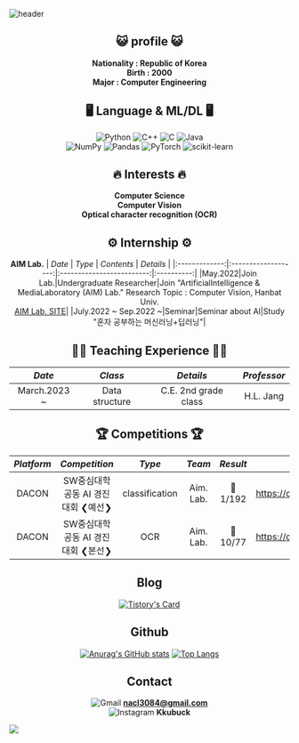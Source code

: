 ![header](https://capsule-render.vercel.app/api?height=300&text=Welcome&&fontSize=80&&animation=fadeIn&&type=waving&color=gradient&section=header&desc=Kkubuck's_github&fontAlignY=40)

<div align="center">

 ## 😺 profile 😺
  **Nationality : Republic of Korea**
  </br>
  **Birth : 2000**
  </br>
  **Major : Computer Engineering**
  </br>

## 🖥️ Language & ML/DL 🖥️
  ![Python](https://img.shields.io/badge/python-3670A0?style=for-the-badge&logo=python&logoColor=ffdd54)
  ![C++](https://img.shields.io/badge/c++-%2300599C.svg?style=for-the-badge&logo=c%2B%2B&logoColor=white)
  ![C](https://img.shields.io/badge/c-%2300599C.svg?style=for-the-badge&logo=c&logoColor=white)
  ![Java](https://img.shields.io/badge/java-%23ED8B00.svg?style=for-the-badge&logo=java&logoColor=white)</br>
  ![NumPy](https://img.shields.io/badge/numpy-%23013243.svg?style=for-the-badge&logo=numpy&logoColor=white)
  ![Pandas](https://img.shields.io/badge/pandas-%23150458.svg?style=for-the-badge&logo=pandas&logoColor=white)
  ![PyTorch](https://img.shields.io/badge/PyTorch-%23EE4C2C.svg?style=for-the-badge&logo=PyTorch&logoColor=white)
  ![scikit-learn](https://img.shields.io/badge/scikit--learn-%23F7931E.svg?style=for-the-badge&logo=scikit-learn&logoColor=white)
  </br>
  
## 🔥 Interests 🔥
  **Computer Science**
  </br>
  **Computer Vision**
  </br>
  **Optical character recognition (OCR)**

## ⚙️ Internship ⚙️
**AIM Lab.**
|     *Date*      |         *Type*        |          *Contents*         |   *Details* |
|:-------------:|:-------------------:|:-------------------------:|:----------:|
|May.2022|Join Lab.|Undergraduate Researcher|Join "ArtificialIntelligence & MediaLaboratory (AIM) Lab." Research Topic : Computer Vision, Hanbat Univ.<br>[AIM Lab. SITE](https://sites.google.com/view/aim-lab-hbnu/home?authuser=0)|
|July.2022 ~ Sep.2022 ~|Seminar|Seminar about AI|Study "혼자 공부하는 머신러닝+딥러닝"|

## 👨‍🏫 Teaching Experience 👨‍🏫
|     *Date*      |         *Class*   |        *Details*      | *Professor* |
|:-------------:|:-------------------:|:---------------------:|:------------:|
|March.2023 ~ | Data structure | C.E. 2nd grade class | H.L. Jang |

## 🏆️ Competitions 🏆️
|     *Platform*      |         *Competition*   |        *Type*      |       *Team*       |    *Result*    | *Leaderboard*|
|:-------------:|:-------------------:|:---------------------:|:------------:|:------------:|:------------:|
| DACON | SW중심대학 공동 AI 경진대회 ❮예선❯ | classification | Aim. Lab.| 🥇 1/192 | https://dacon.io/competitions/official/235902/leaderboard|
| DACON | SW중심대학 공동 AI 경진대회 ❮본선❯ | OCR | Aim. Lab.| 🥉 10/77 | https://dacon.io/competitions/official/235970/leaderboard|
 
## Blog 
  [![Tistory's Card](https://github-readme-tistory-card.vercel.app/api?name=jms3084&postId=29&theme=santorini)](https://jms3084.tistory.com)

## Github
  [![Anurag's GitHub stats](https://github-readme-stats.vercel.app/api?username=Kkubuck)](https://github.com/Kkubuck/github-readme-stats)
  [![Top Langs](https://github-readme-stats.vercel.app/api/top-langs/?username=Kkubuck)](https://github.com/Kkubuck/github-readme-stats)

## Contact
  ![Gmail](https://img.shields.io/badge/Gmail-D14836?style=for-the-badge&logo=gmail&logoColor=white) **nacl3084@gmail.com** </br>
  ![Instagram](https://img.shields.io/badge/Instagram-%23E4405F.svg?style=for-the-badge&logo=Instagram&logoColor=white) **Kkubuck**
</div>

<a href="https://github.com/Kkubuck"><img src="https://hits.seeyoufarm.com/api/count/incr/badge.svg?url=https://github.com/Kkubuck&count_bg=%23000000&title_bg=%23000000&icon=github.svg&icon_color=%23E7E7E7&title=GitHub&edge_flat=false)"/></a>
